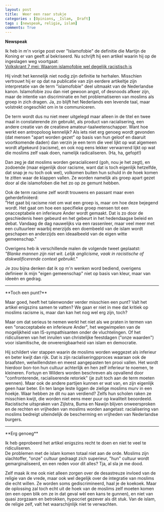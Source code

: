 ```yaml
---
layout: post
title:  Weer een raar stukje
categories : [Opinions, _Islam, _Draft]
tags : [newspeak, religie, islam]
comments: True
---
```


**Newspeak** 

Ik heb in m'n vorige post over "Islamofobie" de definitie die Martijn de Koning er van geeft al bekriseerd. Nu schrijft hij een artikel waarin hij op de ingeslagen weg voortgaat: <br>[Volkskrant 7 mei: Waarom islamofobie wel degelijk racistisch is](http://www.volkskrant.nl/binnenland/waarom-islamofobie-wel-degelijk-racistisch-is~a4295756/?utm_source=twitter&utm_medium=social&utm_campaign=shared%20content&utm_content=paid&hash=c011db793d6ab81a8783a4ad7b7894f926a062ac) 

Hij vindt het kennelijk niet nodig zijn definitie te herhalen. Misschien vertrouwt hij er op dat na publicatie van zijn eerdere artikeltje zijn interpretatie van de term "islamofobie" deel uitmaakt van de Nederlandse kanon. Islamofobie zou dan niet gewoon angst, of desnoods afkeer zijn, maar de intentie van discriminatie en het problematiseren van moslims als groep in zich dragen. Ja, zo blijft het Nederlands een levende taal, maar volstrekt ongeschikt om in te communiceren.

De term wordt dus nu niet meer uitgelegd maar alleen in de titel en twee maal in constaterende zin gebruikt, als product van racialisering, een andere creatie van de creatieve amateur-taalwetenschapper. Want hoe werkt een antropoloog kennelijk? Als iets niet erg genoeg wordt gevonden (dat mensen "apart worden gezet" op basis van hun geloof en daaruit voortkomende daden) dan verzin je een term die  veel lijkt op wat algemeen wordt afgekeurd (racisme), en ook nog eens lekker verwarrend lijkt op wat die moslims zelf vaak doen, namelijk radicaliseren. (Ha, ha, gefopt!)

Dan zeg je dat moslims worden geracialiceerd (goh, nou je het zegt), en zodoende (maar eigenlijk door racisme, want dat is toch eigenlijk hetzelfde, dat snap je nu toch ook wel), volkomen buiten hun schuld in de 
hoek komen te zitten waar de klappen vallen. Ze worden namelijk als groep apart gezet door al die islamofoben die het zo op ze gemunt hebben. 

Ook de term racisme zelf wordt trouwens en passant maar even geherdefini&euml;erd:<br>
"Het gaat bij racisme niet om wat een groep is, maar om hoe deze bejegend wordt. Het gaat om hoe een specifieke groep mensen tot een onacceptabele en inferieure Ander wordt gemaakt. Dat is zo door de geschiedenis heen gebeurd en het gebeurt in het hedendaagse beleid en debat. Vandaag de dag nauwelijks via een rassenleer, maar veel meer met een cultuurleer waarbij enerzijds een doembeeld van de islam wordt geschapen en anderzijds een ideaalbeeld van de eigen witte gemeenschap." 

Overigens heb ik verschillende malen de volgende tweet geplaatst:<br><i>
"Blanke mannen zijn niet wit. Lelijk anglicisme, vaak in racistische of diskwalificerende context gebruikt."</i>

Je zou bijna denken dat ik op m'n wenken word bediend, overigens definieer ik mijn "eigen gemeenschap" niet op basis van kleur, maar van idee&euml;n en gedrag.
<hr>
**Toch een punt?** 

Maar goed, heeft het talenwonder verder misschien een punt? Valt het artikel enigszins samen te vatten? We gaan er niet in mee dat kritiek op moslims racisme is, maar dan kan het nog wel erg zijn, toch?

Maar om dat serieus te nemen werkt het niet als we praten in termen van een "onacceptabele en inferieure Ander", het wegwimpelen van de mogelijkheid van IS-sympathisanten onder de vluchtelingen. Of het ridiculiseren van het inruilen van christelijke feestdagen ("onze waarden") voor islamitische, de onverenigbaarheid van islam en democratie.

Hij schildert vier stappen waarin de moslims worden weggezet als inferieur en beter kwijt dan rijk. Dat is zijn racialiseringpproces waaraan ook de braafsten, welwillendsten en meest aangepasten ten prooi vallen. Het wordt hierdoor bon-ton hun cultuur achterlijk en hen zelf inferieur te noemen, te kleineren. Fortuyn en Wilders worden beschreven als opvallend door "confronterende, racialiserende retoriek" (je zult toch aan de term moeten wennen). Maar ook de andere partijen kunnen er wat van, en zijn eigenlijk geen haar beter. En ten lange leste liggen de zielige moslims murv in een hoekje. Waar hebben ze dit nu aan verdiend?  Zelfs hun scholen raken ze misschien kwijt, die worden niet eens meer puur op kwaliteit beoordeeld. Racistische uitspraken van Zijlstra, Buma en Nawijn blijven onweersproken en de rechten en vrijheden van moslims worden aangetast: racialisering van moslims bedreigt uiteindelijk de bescherming en vrijheden van Nederlandse burgers.

<hr>
**Erg genoeg** 

Ik heb geprobeerd het artikel enigszins recht te doen en niet te veel te ridiculiseren. <br>
De problemen met de islam komen totaal niet aan de orde. Moslims zijn slachtoffer, "onze" cultuur gedraagt zich superieur, "hun" cultuur wordt gemarginaliseerd, en een reden voor dit alles? Tja, al sla je me dood.

Zelf maak ik me ook niet alleen zorgen over de desastreuze invloed van de religie van de vrede, maar ook wel degelijk over de integratie van moslims die echt willen. Ze worden soms gediscrimineerd, haal je de koekoek. Maar de oplossing zal toch echt uit de hoek van de moslims zelf moeten komen (en een open blik om ze in dat geval w&egrave;l een kans te gunnen), en niet van quasi zorgzaam en betrokken, hypocriet gezever als dit stuk. Van de islam, de religie zelf, valt het waarschijnlijk niet te verwachten.
 





